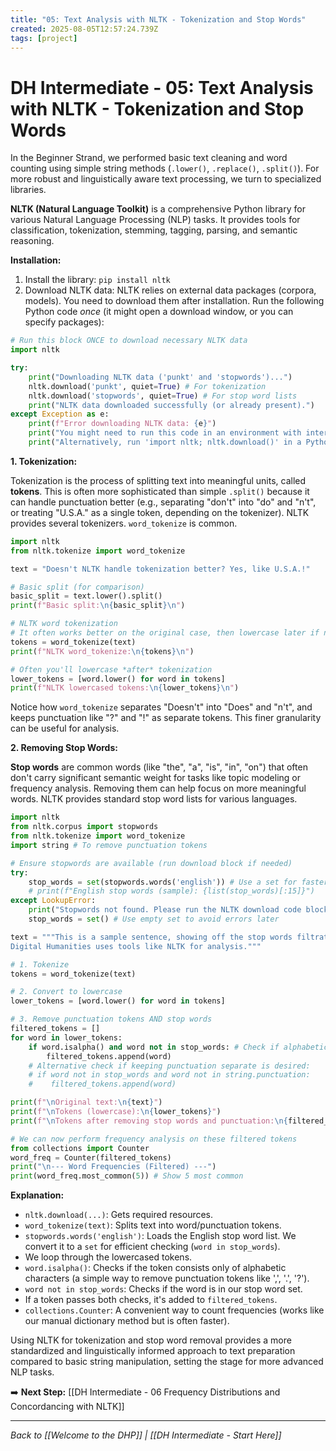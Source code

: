 ```yaml
---
title: "05: Text Analysis with NLTK - Tokenization and Stop Words"
created: 2025-08-05T12:57:24.739Z
tags: [project]
---
```

# DH Intermediate - 05: Text Analysis with NLTK - Tokenization and Stop Words

In the Beginner Strand, we performed basic text cleaning and word counting using simple string methods (`.lower()`, `.replace()`, `.split()`). For more robust and linguistically aware text processing, we turn to specialized libraries.

**NLTK (Natural Language Toolkit)** is a comprehensive Python library for various Natural Language Processing (NLP) tasks. It provides tools for classification, tokenization, stemming, tagging, parsing, and semantic reasoning.

**Installation:**

1.  Install the library: `pip install nltk`
2.  Download NLTK data: NLTK relies on external data packages (corpora, models). You need to download them after installation. Run the following Python code *once* (it might open a download window, or you can specify packages):

```python
# Run this block ONCE to download necessary NLTK data
import nltk

try:
    print("Downloading NLTK data ('punkt' and 'stopwords')...")
    nltk.download('punkt', quiet=True) # For tokenization
    nltk.download('stopwords', quiet=True) # For stop word lists
    print("NLTK data downloaded successfully (or already present).")
except Exception as e:
    print(f"Error downloading NLTK data: {e}")
    print("You might need to run this code in an environment with internet access.")
    print("Alternatively, run 'import nltk; nltk.download()' in a Python console for an interactive downloader.")

```

**1. Tokenization:**

Tokenization is the process of splitting text into meaningful units, called **tokens**. This is often more sophisticated than simple `.split()` because it can handle punctuation better (e.g., separating "don't" into "do" and "n't", or treating "U.S.A." as a single token, depending on the tokenizer). NLTK provides several tokenizers. `word_tokenize` is common.

```python
import nltk
from nltk.tokenize import word_tokenize

text = "Doesn't NLTK handle tokenization better? Yes, like U.S.A.!"

# Basic split (for comparison)
basic_split = text.lower().split()
print(f"Basic split:\n{basic_split}\n")

# NLTK word tokenization
# It often works better on the original case, then lowercase later if needed
tokens = word_tokenize(text)
print(f"NLTK word_tokenize:\n{tokens}\n")

# Often you'll lowercase *after* tokenization
lower_tokens = [word.lower() for word in tokens]
print(f"NLTK lowercased tokens:\n{lower_tokens}\n")
```

Notice how `word_tokenize` separates "Doesn't" into "Does" and "n't", and keeps punctuation like "?" and "!" as separate tokens. This finer granularity can be useful for analysis.

**2. Removing Stop Words:**

**Stop words** are common words (like "the", "a", "is", "in", "on") that often don't carry significant semantic weight for tasks like topic modeling or frequency analysis. Removing them can help focus on more meaningful words. NLTK provides standard stop word lists for various languages.

```python
import nltk
from nltk.corpus import stopwords
from nltk.tokenize import word_tokenize
import string # To remove punctuation tokens

# Ensure stopwords are available (run download block if needed)
try:
    stop_words = set(stopwords.words('english')) # Use a set for faster lookups
    # print(f"English stop words (sample): {list(stop_words)[:15]}")
except LookupError:
    print("Stopwords not found. Please run the NLTK download code block first.")
    stop_words = set() # Use empty set to avoid errors later

text = """This is a sample sentence, showing off the stop words filtration.
Digital Humanities uses tools like NLTK for analysis."""

# 1. Tokenize
tokens = word_tokenize(text)

# 2. Convert to lowercase
lower_tokens = [word.lower() for word in tokens]

# 3. Remove punctuation tokens AND stop words
filtered_tokens = []
for word in lower_tokens:
    if word.isalpha() and word not in stop_words: # Check if alphabetic AND not a stop word
        filtered_tokens.append(word)
    # Alternative check if keeping punctuation separate is desired:
    # if word not in stop_words and word not in string.punctuation:
    #    filtered_tokens.append(word)

print(f"\nOriginal text:\n{text}")
print(f"\nTokens (lowercase):\n{lower_tokens}")
print(f"\nTokens after removing stop words and punctuation:\n{filtered_tokens}")

# We can now perform frequency analysis on these filtered tokens
from collections import Counter
word_freq = Counter(filtered_tokens)
print("\n--- Word Frequencies (Filtered) ---")
print(word_freq.most_common(5)) # Show 5 most common

```

**Explanation:**

*   `nltk.download(...)`: Gets required resources.
*   `word_tokenize(text)`: Splits text into word/punctuation tokens.
*   `stopwords.words('english')`: Loads the English stop word list. We convert it to a `set` for efficient checking (`word in stop_words`).
*   We loop through the lowercased tokens.
*   `word.isalpha()`: Checks if the token consists only of alphabetic characters (a simple way to remove punctuation tokens like ',', '.', '?').
*   `word not in stop_words`: Checks if the word is in our stop word set.
*   If a token passes both checks, it's added to `filtered_tokens`.
*   `collections.Counter`: A convenient way to count frequencies (works like our manual dictionary method but is often faster).

Using NLTK for tokenization and stop word removal provides a more standardized and linguistically informed approach to text preparation compared to basic string manipulation, setting the stage for more advanced NLP tasks.

➡️ **Next Step:** [[DH Intermediate - 06 Frequency Distributions and Concordancing with NLTK]]

---

*Back to [[Welcome to the DHP]] | [[DH Intermediate - Start Here]]*